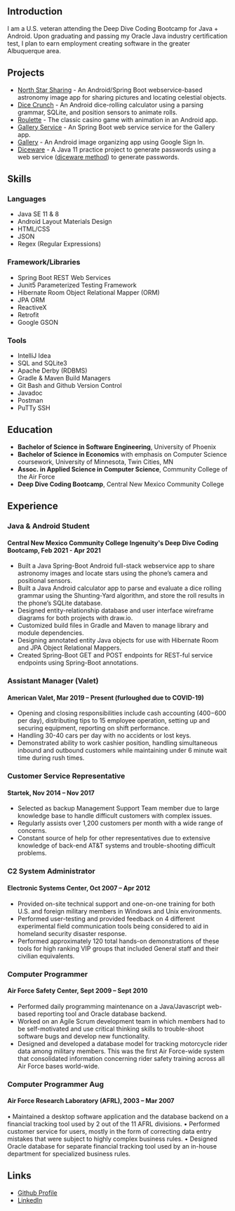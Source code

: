 ## Introduction

I am a U.S. veteran attending the Deep Dive Coding Bootcamp for Java + Android. Upon
graduating and passing my Oracle Java industry certification test, I plan to earn
employment creating software in the greater Albuquerque area.

## Projects

* [North Star Sharing](https://github.com/north-star-sharing) - An Android/Spring Boot webservice-based astronomy image app for sharing pictures and locating celestial objects.
* [Dice Crunch](https://github.com/ddc-java-12/personal-android-project-darbach) - An Android dice-rolling calculator using a parsing grammar, SQLite, and position sensors to animate rolls.
* [Roulette](https://github.com/darbach/roulette) - The classic casino game with animation in an Android app.
* [Gallery Service](https://github.com/darbach/gallery-service) - An Spring Boot web service service for the Gallery app.
* [Gallery](https://github.com/darbach/gallery) - An Android image organizing app using Google Sign In.
* [Diceware](https://github.com/darbach/diceware) - A Java 11 practice project to generate passwords using a web service ([diceware method](https://en.wikipedia.org/wiki/Diceware)) to generate passwords.

## Skills
### Languages
* Java SE 11 & 8
* Android Layout Materials Design
* HTML/CSS
* JSON
* Regex (Regular Expressions)

### Framework/Libraries
* Spring Boot REST Web Services
* Junit5 Parameterized Testing Framework
* Hibernate Room Object Relational Mapper (ORM)
* JPA ORM
* ReactiveX
* Retrofit
* Google GSON

### Tools
* IntelliJ Idea
* SQL and SQLite3
* Apache Derby (RDBMS)
* Gradle & Maven Build Managers
* Git Bash and Github Version Control
* Javadoc
* Postman
* PuTTy SSH

## Education

* **Bachelor of Science in Software Engineering**, University of Phoenix
* **Bachelor of Science in Economics** with emphasis on Computer Science coursework, University of Minnesota, Twin Cities, MN
* **Assoc. in Applied Science in Computer Science**, Community College of the Air Force
* **Deep Dive Coding Bootcamp**, Central New Mexico Community College

## Experience

### Java & Android Student
#### Central New Mexico Community College Ingenuity's Deep Dive Coding Bootcamp, Feb 2021 - Apr 2021

* Built a Java Spring-Boot Android full-stack webservice app to share astronomy images and locate stars using the phone’s camera and positional sensors.
* Built a Java Android calculator app to parse and evaluate a dice rolling grammar using the Shunting-Yard algorithm, and store the roll results in the phone’s SQLite database.
* Designed entity-relationship database and user interface wireframe diagrams for both projects with draw.io.
* Customized build files in Gradle and Maven to manage library and module dependencies.
* Designing annotated entity Java objects for use with Hibernate Room and JPA Object Relational Mappers.
* Created Spring-Boot GET and POST endpoints for REST-ful service endpoints using Spring-Boot annotations.

### Assistant Manager (Valet)
#### American Valet, Mar 2019 – Present (furloughed due to COVID-19)

* Opening and closing responsibilities include cash accounting ($400-$600 per day), distributing tips to 15 employee operation, setting up and securing equipment, reporting on shift performance. 
* Handling 30-40 cars per day with no accidents or lost keys.
* Demonstrated ability to work cashier position, handling simultaneous inbound and outbound customers while maintaining under 6 minute wait time during rush times.

### Customer Service Representative
#### Startek, Nov 2014 – Nov 2017
* Selected as backup Management Support Team member due to large knowledge base to handle difficult customers with complex issues.
* Regularly assists over 1,200 customers per month with a wide range of concerns.
* Constant source of help for other representatives due to extensive knowledge of back-end AT&T systems and trouble-shooting difficult problems.

### C2 System Administrator
#### Electronic Systems Center, Oct 2007 – Apr 2012
* Provided on-site technical support and one-on-one training for both U.S. and foreign military members in Windows and Unix environments.
* Performed user-testing and provided feedback on 4 different experimental field communication tools being considered to aid in homeland security disaster response.
* Performed approximately 120 total hands-on demonstrations of these tools for high ranking VIP groups that included General staff and their civilian equivalents.

### Computer Programmer
#### Air Force Safety Center, Sept 2009 – Sept 2010
* Performed daily programming maintenance on a Java/Javascript web-based reporting tool and Oracle database backend.
* Worked on an Agile Scrum development team in which members had to be self-motivated and use critical thinking skills to trouble-shoot software bugs and develop new functionality.
* Designed and developed a database model for tracking motorcycle rider data among military members. This was the first Air Force-wide system that consolidated information concerning rider safety training across all Air Force bases world-wide.

### Computer Programmer	Aug 
#### Air Force Research Laboratory (AFRL), 2003 – Mar 2007
  • Maintained a desktop software application and the database backend on a financial tracking tool used by 2 out of the 11 AFRL divisions.
  • Performed customer service for users, mostly in the form of correcting data entry mistakes that were subject to highly complex business rules.
  • Designed Oracle database for separate financial tracking tool used by an in-house department for specialized business rules.

## Links

* [Github Profile](https://github.com/darbach)
* [LinkedIn](https://www.linkedin.com/in/daniel-arbach-b7a70767/)
